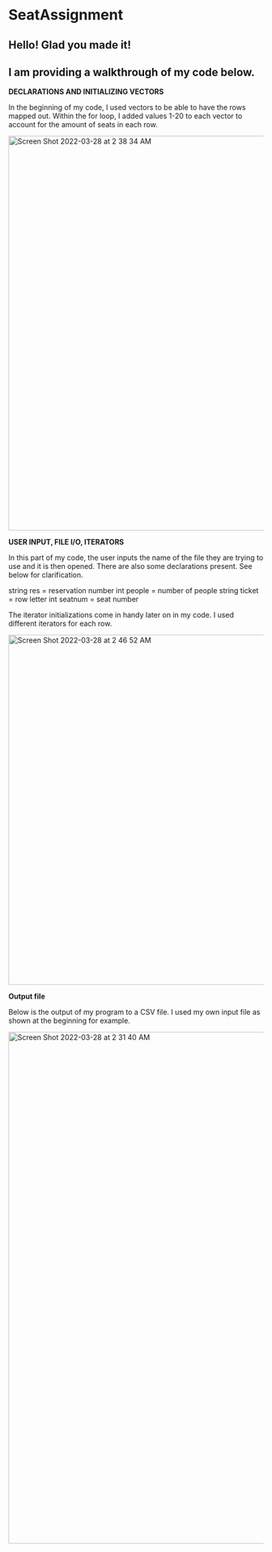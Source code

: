 # SeatAssignment
## **Hello! Glad you made it!**

## **I am providing a walkthrough of my code below.**



**DECLARATIONS AND INITIALIZING VECTORS**

In the beginning of my code, I used vectors to be able to have the rows mapped out. Within the for loop, I added values 1-20 to each vector to account for the amount of seats in each row.

<img width="779" alt="Screen Shot 2022-03-28 at 2 38 34 AM" src="https://user-images.githubusercontent.com/71516184/160349401-8facaaf5-754b-4007-813a-c74512b8acec.png">


**USER INPUT, FILE I/O, ITERATORS**

In this part of my code, the user inputs the name of the file they are trying to use and it is then opened. There are also some declarations present. See below for clarification.

string res = reservation number
int people = number of people
string ticket = row letter
int seatnum = seat number

The iterator initializations come in handy later on in my code. I used different iterators for each row.

<img width="691" alt="Screen Shot 2022-03-28 at 2 46 52 AM" src="https://user-images.githubusercontent.com/71516184/160350810-8b81adf5-165f-4e14-9f61-d13efa00d2d2.png">



**Output file**

Below is the output of my program to a CSV file. I used my own input file as shown at the beginning for example. 

<img width="1010" alt="Screen Shot 2022-03-28 at 2 31 40 AM" src="https://user-images.githubusercontent.com/71516184/160348285-2cb292dd-0930-423a-9f58-e6e3692ee388.png">
